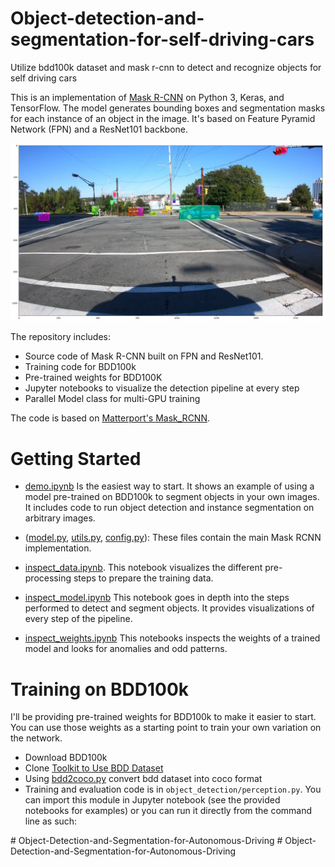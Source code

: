 # Object-detection-and-segmentation-for-self-driving-cars
Utilize bdd100k dataset and mask r-cnn to detect and recognize objects for self driving cars

This is an implementation of [Mask R-CNN](https://arxiv.org/abs/1703.06870) on Python 3, Keras, and TensorFlow. The model generates bounding boxes and segmentation masks for each instance of an object in the image. It's based on Feature Pyramid Network (FPN) and a ResNet101 backbone.

![Instance Segmentation Sample](images/predictions.jpg)

The repository includes:
* Source code of Mask R-CNN built on FPN and ResNet101.
* Training code for BDD100k
* Pre-trained weights for BDD100K
* Jupyter notebooks to visualize the detection pipeline at every step
* Parallel Model class for multi-GPU training

The code is based on [Matterport's Mask_RCNN](https://github.com/matterport/Mask_RCNN).

# Getting Started
* [demo.ipynb](object_detection/demo.ipynb) Is the easiest way to start. It shows an example of using a model pre-trained on BDD100k to segment objects in your own images.
It includes code to run object detection and instance segmentation on arbitrary images.

* ([model.py](object_detection/mrcnn/model.py), [utils.py](object_detection/mrcnn/utils.py), [config.py](object_detection/mrcnn/config.py)): These files contain the main Mask RCNN implementation. 


* [inspect_data.ipynb](object_detection/inspect_data.ipynb). This notebook visualizes the different pre-processing steps
to prepare the training data.

* [inspect_model.ipynb](object_detection/inspect_model.ipynb) This notebook goes in depth into the steps performed to detect and segment objects. It provides visualizations of every step of the pipeline.

* [inspect_weights.ipynb](object_detection/inspect_weights.ipynb)
This notebooks inspects the weights of a trained model and looks for anomalies and odd patterns.


# Training on BDD100k
I'll be providing pre-trained weights for BDD100k to make it easier to start. You can
use those weights as a starting point to train your own variation on the network.

* Download BDD100k
* Clone [Toolkit to Use BDD Dataset](https://github.com/ucbdrive/bdd-data)
* Using [bdd2coco.py](https://github.com/ucbdrive/bdd-data/blob/master/bdd_data/bdd2coco.py) convert bdd dataset into coco format
* Training and evaluation code is in `object_detection/perception.py`. You can import this
module in Jupyter notebook (see the provided notebooks for examples) or you
can run it directly from the command line as such:

#   O b j e c t - D e t e c t i o n - a n d - S e g m e n t a t i o n - f o r - A u t o n o m o u s - D r i v i n g 
 
 #   O b j e c t - D e t e c t i o n - a n d - S e g m e n t a t i o n - f o r - A u t o n o m o u s - D r i v i n g 
 
 